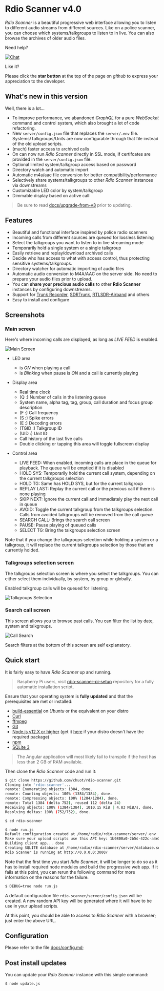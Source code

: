 # Rdio Scanner v4.0

*Rdio Scanner* is a beautiful progressive web interface allowing you to listen to different audio streams from different sources. Like on a police scanner, you can choose which systems/talkgroups to listen to in live. You can also browse the archives of older audio files.

Need help?

[![Chat](https://img.shields.io/gitter/room/rdio-scanner/Lobby.svg)](https://gitter.im/rdio-scanner/Lobby?utm_source=share-link&utm_medium=link&utm_campaign=share-link)

Like it?

Please click the **star button** at the top of the page on *github* to express your appreciation to the developer.

## What's new in this version

Well, there is a lot...

* To improve performance, we abandoned *GraphQL* for a pure *WebSocket* command and control system, which also brought a lot of code refactoring.
* New `server/config.json` file that replaces the `server/.env` file. Systems/Talkgroups/Units are now configurable through that file instead of the old upload scripts.
* (much) faster access to archived calls
* On can now run *Rdio Scanner* directly in SSL mode, if certifcates are provided in the `server/config.json` file.
* Optional limited system/talkgroup access based on password
* Directory watch and automatic import
* Automatic m4a/aac file conversion for better compatibility/performance
* Selectively share systems/talkgroups to other *Rdio Scanner* instances via downstreams
* Customizable LED color by system/talkgroup
* Dimmable display based on active call

> Be sure to read [docs/upgrade-from-v3](./docs/upgrade-from-v3.md) prior to updating.

## Features

* Beautiful and functional interface inspired by police radio scanners
* Incoming calls from different sources are queued for lossless listening
* Select the talkgroups you want to listen to in live streaming mode
* Temporarily hold a single system or a single talkgroup
* Easily retrieve and replay/download archived calls
* Decide who has access to what with access control, thus protecting sensitive systems/talkgroups.
* Directory watcher for automatic importing of audio files
* Automatic audio conversion to M4A/AAC on the server side. No need to prepare your audio files prior to upload.
* You can **share your precious audio calls** to other **Rdio Scanner** instances by configuring downstreams.
* Support for [Trunk Recorder](https://github.com/robotastic/trunk-recorder), [SDRTrunk](https://github.com/DSheirer/sdrtrunk), [RTLSDR-Airband](https://github.com/szpajder/RTLSDR-Airband) and others
* Easy to install and configure

## Screenshots

### Main screen

Here's where incoming calls are displayed, as long as *LIVE FEED* is enabled.

![Main Screen](./docs/images/rdio_scanner_main.png?raw=true "Main Screen")

* LED area
  * is *ON* when playing a call
  * is *Blinking* when pause is *ON* and a call is currently playing

* Display area
  * Real time clock
  * (Q :) Number of calls in the listening queue
  * System name, alpha tag, tag, group, call duration and focus group description
  * (F :) Call frequency
  * (S :) Spike errors
  * (E :) Decoding errors
  * (TGID :) Talkgroup ID
  * (UID :) Unit ID
  * Call history of the last five calls
  * Double clicking or tapping this area will toggle fullscreen display

* Control area
  * LIVE FEED: When enabled, incoming calls are place in the queue for playback. The queue will be emptied if it is disabled
  * HOLD SYS: Temporarily hold the current call system, depending on the current talkgroups selection
  * HOLD TG: Same has HOLD SYS, but for the current talkgroup
  * REPLAY LAST: Replay the current call or the previous call if there is none playing
  * SKIP NEXT: Ignore the current call and immediately play the next call in queue
  * AVOID: Toggle the current talkgroup from the talkgroups selection. Calls from avoided talkgroups will be removed from the call queue
  * SEARCH CALL: Brings the search call screen
  * PAUSE: Pause playing of queued calls
  * SELECT TG: Bring the talkgroups selection screen

Note that if you change the talkgroups selection while holding a system or a talkgroup, it will replace the current talkgroups selection by those that are currently holded.

### Talkgroups selection screen

The talkgroups selection screen is where you select the talkgroups. You can either select them individually, by system, by group or globally.

Enabled talkgroup calls will be queued for listening.

![Talkgroups Selection](./docs/images/rdio_scanner_select.png?raw=true "Talkgroups Selection")

### Search call screen

This screen allows you to browse past calls. You can filter the list by date, system and talkgroups.

![Call Search](./docs/images/rdio_scanner_search.png?raw=true "Call Search")

Search filters at the bottom of this screen are self explanatory.

## Quick start

It is fairly easy to have *Rdio Scanner* up and running.

> Raspberry Pi users, visit [rdio-scanner-pi-setup](https://github.com/chuot/rdio-scanner-pi-setup) repository for a fully automatic installation script.

Ensure that your operating system is **fully updated** and that the prerequisites are met or installed:

* [build-essential](https://packages.ubuntu.com/search?keywords=build-essential) on *Ubuntu* or the equivalent on your distro
* [Curl](https://git-scm.com/downloads)
* [ffmpeg](https://www.ffmpeg.org/)
* [Git](https://git-scm.com/downloads)
* [Node.js v12.X or higher](https://nodejs.org/en/download/) (get it [here](https://github.com/nodesource/distributions) if your distro doesn't have the required package)
* [npm](https://www.npmjs.com/get-npm)
* [SQLite 3](https://www.sqlite.org/download.html)

> The Angular application will most likely fail to transpile if the host has less than 2 GB of RAM available.

Then clone the *Rdio Scanner* code and run it:

```bash
$ git clone https://github.com/chuot/rdio-scanner.git
Cloning into 'rdio-scanner'...
remote: Enumerating objects: 1384, done.
remote: Counting objects: 100% (1384/1384), done.
remote: Compressing objects: 100% (1284/1284), done.
remote: Total 1384 (delta 752), reused 112 (delta 24)
Receiving objects: 100% (1384/1384), 1010.15 KiB | 4.83 MiB/s, done.
Resolving deltas: 100% (752/752), done.

$ cd rdio-scanner

$ node run.js
Default configuration created at /home/radio/rdio-scanner/server/.env
Make sure your upload scripts use this API key: 1b0800a0-2b5d-422c-a4e3-972d5c1d32ff
Building client app... done
Creating SQLITE database at /home/radio/rdio-scanner/server/database.sqlite... done
Rdio Scanner is running at http://0.0.0.0:3000/
```

Note that the first time you start *Rdio Scanner*, it will be longer to do so as it has to install required node modules and build the progressive web app. If it fails at this point, you can rerun the following command for more information on the reasons for the failure.

```bash
$ DEBUG=true node run.js
```

A default configuration file `rdio-scanner/server/config.json` will be created. A new random API key will be generated where it will have to be use in your upload scripts.

At this point, you should be able to access to *Rdio Scanner* with a browser; just enter the above URL.

## Configuration

Please refer to the file [docs/config.md](./docs/config.md);

## Post install updates

You can update your *Rdio Scanner* instance with this simple command:

```bash
$ node update.js
```
